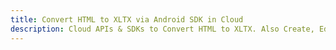 ---title: Convert HTML to XLTX via Android SDK in Clouddescription: Cloud APIs & SDKs to Convert HTML to XLTX. Also Create, Edit & Render Microsoft Word & OpenOffice documents in the Cloud.---